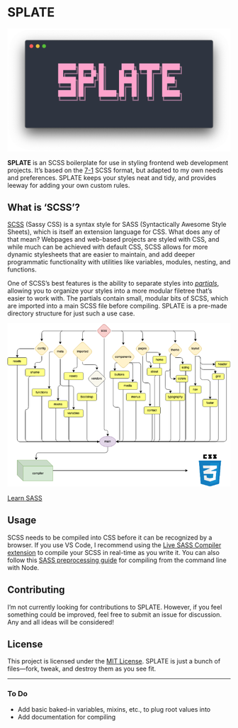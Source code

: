 # SPLATE

![SPLATE header](./src/images/splate.png)

**SPLATE** is an SCSS boilerplate for use in styling frontend web development projects. It’s based on the [7-1](https://sass-guidelin.es/) SCSS format, but adapted to my own needs and preferences. SPLATE keeps your styles neat and tidy, and provides leeway for adding your own custom rules.

## What is ‘SCSS’?

[SCSS](https://sass-lang.com/documentation/syntax) (Sassy CSS) is a syntax style for SASS (Syntactically Awesome Style Sheets), which is itself an extension language for CSS. What does any of that mean? Webpages and web-based projects are styled with CSS, and while much can be achieved with default CSS, SCSS allows for more dynamic stylesheets that are easier to maintain, and add deeper programmatic functionality with utilities like variables, modules, nesting, and functions.

One of SCSS’s best features is the ability to separate styles into [_partials_](https://sass-lang.com/guide#topic-4#), allowing you to organize your styles into a more modular filetree that’s easier to work with. The partials contain small, modular bits of SCSS, which are imported into a main SCSS file before compiling. SPLATE is a pre-made directory structure for just such a use case.

![How SCSS Works](./src/images/scss-color.png)

[Learn SASS](https://sass-lang.com/guide)

## Usage

SCSS needs to be compiled into CSS before it can be recognized by a browser. If you use VS Code, I recommend using the [Live SASS Compiler extension](https://marketplace.visualstudio.com/items?itemName=ritwickdey.live-sass) to compile your SCSS in real-time as you write it. You can also follow this [SASS preprocessing guide](https://www.freecodecamp.org/news/give-more-oompf-to-your-web-garnishes-with-preprocessors-in-sass-bd379226a114/) for compiling from the command line with Node.

## Contributing

I’m not currently looking for contributions to SPLATE. However, if you feel something could be improved, feel free to submit an issue for discussion. Any and all ideas will be considered!

## License

This project is licensed under the [MIT License](./LICENSE.md). SPLATE is just a bunch of files—fork, tweak, and destroy them as you see fit.

---

### To Do

- Add basic baked-in variables, mixins, etc., to plug root values into
- Add documentation for compiling
